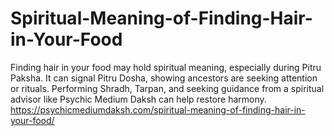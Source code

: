 # Spiritual-Meaning-of-Finding-Hair-in-Your-Food
Finding hair in your food may hold spiritual meaning, especially during Pitru Paksha. It can signal Pitru Dosha, showing ancestors are seeking attention or rituals. Performing Shradh, Tarpan, and seeking guidance from a spiritual advisor like Psychic Medium Daksh can help restore harmony.
https://psychicmediumdaksh.com/spiritual-meaning-of-finding-hair-in-your-food/
